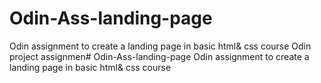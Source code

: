 # Odin-Ass-landing-page
Odin assignment to create a landing page in basic html&amp; css course
 Odin project assignmen# Odin-Ass-landing-page
Odin assignment to create a landing page in basic html&amp; css course
